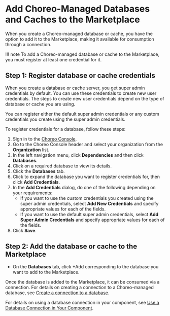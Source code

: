 # Add Choreo-Managed Databases and Caches to the Marketplace

When you create a Choreo-managed database or cache, you have the option to add it to the Marketplace, making it available for consumption through a connection.

!!! note 
     To add a Choreo-managed database or cache to the Marketplace, you must register at least one credential for it.

## Step 1: Register database or cache credentials

When you create a database or cache server, you get super admin credentials by default. You can use these credentials to create new user credentials. The steps to create new user credentials depend on the type of database or cache you are using.

You can register either the default super admin credentials or any custom credentials you create using the super admin credentials.

To register credentials for a database, follow these steps:

1. Sign in to the [Choreo Console](https://console.choreo.dev/).
2. Go to the Choreo Console header and select your organization from the **Organization** list.
3. In the left navigation menu, click **Dependencies** and then click **Databases**.
4. Click on a required database to view its details.
5. Click the **Databases** tab.
6. Click to expand the database you want to register credentials for, then click **Add Credentials**.
7. In the **Add Credentials** dialog, do one of the following depending on your requirements:
    - If you want to use the custom credentials you created using the super admin credentials, select **Add New Credentials** and specify appropriate values for each of the fields.
    - If you want to use the default super admin credentials, select **Add Super Admin Credentials** and specify appropriate values for each of the fields.
8. Click **Save**.

## Step 2: Add the database or cache to the Marketplace

- On the **Databases** tab, click +Add corresponding to the database you want to add to the Marketplace. 

Once the database is added to the Marketplace, it can be consumed via a connection. For details on creating a connection to a Choreo-managed database, see [Create a connection to a database](../develop-components/sharing-and-reusing/create-a-connection.md).

For details on using a database connection in your component, see [Use a Database Connection in Your Component](../develop-components/sharing-and-reusing/use-a-database-connection-in-your-component.md).
